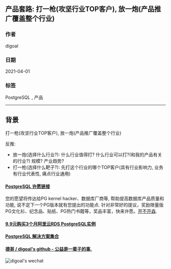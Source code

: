 ## 产品套路: 打一枪(攻坚行业TOP客户), 放一炮(产品推广覆盖整个行业)  
        
### 作者        
digoal        
        
### 日期        
2021-04-01        
        
### 标签        
PostgreSQL , 产品    
        
----        
        
## 背景        
  
打一枪(攻坚行业TOP客户), 放一炮(产品推广覆盖整个行业)  
  
反推:    
- 放一炮(选择什么行业?): 什么行业值得打? 什么行业可以打?(和我的产品有关的行业?) 规模? 产业趋势?        
- 打一枪(选择什么靶子?): 先打这个行业的哪个TOP客户(具有行业影响力, 业务有行业代表性, 痛点行业通用)     
  
    
  
#### [PostgreSQL 许愿链接](https://github.com/digoal/blog/issues/76 "269ac3d1c492e938c0191101c7238216")
您的愿望将传达给PG kernel hacker、数据库厂商等, 帮助提高数据库产品质量和功能, 说不定下一个PG版本就有您提出的功能点. 针对非常好的提议，奖励限量版PG文化衫、纪念品、贴纸、PG热门书籍等，奖品丰富，快来许愿。[开不开森](https://github.com/digoal/blog/issues/76 "269ac3d1c492e938c0191101c7238216").  
  
  
#### [9.9元购买3个月阿里云RDS PostgreSQL实例](https://www.aliyun.com/database/postgresqlactivity "57258f76c37864c6e6d23383d05714ea")
  
  
#### [PostgreSQL 解决方案集合](https://yq.aliyun.com/topic/118 "40cff096e9ed7122c512b35d8561d9c8")
  
  
#### [德哥 / digoal's github - 公益是一辈子的事.](https://github.com/digoal/blog/blob/master/README.md "22709685feb7cab07d30f30387f0a9ae")
  
  
![digoal's wechat](../pic/digoal_weixin.jpg "f7ad92eeba24523fd47a6e1a0e691b59")
  
